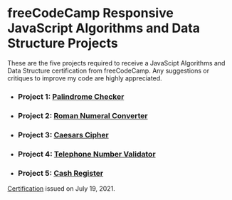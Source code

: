 # freeCodeCamp Responsive JavaScript Algorithms and Data Structure Projects

These are the five projects required to receive a JavaScipt Algorithms and Data Structure certification from freeCodeCamp. Any suggestions or critiques to improve my code are highly appreciated.

- ### Project 1: [Palindrome Checker](https://github.com/fotinh0/JavaScript-Algorithms-and-Data-Structures/blob/main/palindrome-checker.js)

- ### Project 2: [Roman Numeral Converter](https://github.com/fotinh0/JavaScript-Algorithms-and-Data-Structures/blob/main/roman-numeral-converter.js)

- ### Project 3: [Caesars Cipher](https://github.com/fotinh0/JavaScript-Algorithms-and-Data-Structures/blob/main/caesars-cipher.js)

- ### Project 4: [Telephone Number Validator](https://github.com/fotinh0/JavaScript-Algorithms-and-Data-Structures/blob/main/telephone-number-validator.js)

- ### Project 5: [Cash Register](https://github.com/fotinh0/JavaScript-Algorithms-and-Data-Structures/blob/main/cash-register.js)


[Certification](https://www.freecodecamp.org/certification/fotinh0/responsive-web-design) issued on July 19, 2021. 